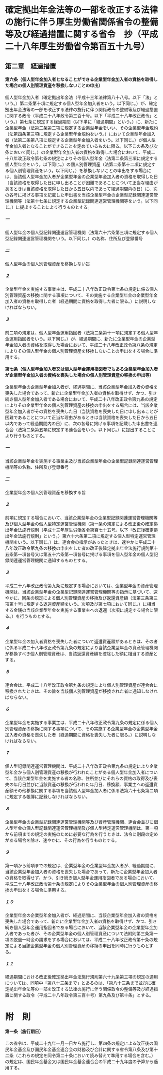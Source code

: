 # 確定拠出年金法等の一部を改正する法律の施行に伴う厚生労働省関係省令の整備等及び経過措置に関する省令　抄（平成二十八年厚生労働省令第百五十九号）
## 第二章　経過措置
#### 第六条（個人型年金加入者となることができる企業型年金加入者の資格を取得した場合の個人別管理資産を移換しないことの申出）
個人型年金加入者（確定拠出年金法（平成十三年法律第八十八号。以下「法」という。）第二条第十項に規定する個人型年金加入者をいう。以下同じ。）が、確定拠出年金法等の一部を改正する法律の施行に伴う関係政令の整備等及び経過措置に関する政令（平成二十八年政令第三百十号。以下「平成二十八年改正政令」という。）第七条に規定する経過期間（以下単に「経過期間」という。）に、新たに企業型年金（法第二条第二項に規定する企業型年金をいい、その企業型年金規約（法第四条第三項に規定する企業型年金規約をいう。）において企業型年金加入者（法第二条第八項に規定する企業型年金加入者をいう。以下同じ。）が個人型年金加入者となることができることを定めているものに限る。以下この条及び次条において同じ。）の企業型年金加入者の資格を取得した場合において、平成二十八年改正政令第七条の規定によりその個人型年金（法第二条第三項に規定する個人型年金をいう。以下同じ。）の個人別管理資産（法第二条第十二項に規定する個人別管理資産をいう。以下同じ。）を移換しないことの申出をする場合には、当該個人型年金加入者が企業型年金の企業型年金加入者の資格を取得した日（当該資格を取得した日に申し出ることが困難であることについて正当な理由があるときは当該資格を取得した日から五日以内であって経過期間内の日）に、次の各号に掲げる事項を記載した申出書を当該企業型年金の企業型記録関連運営管理機関等（法第十七条に規定する企業型記録関連運営管理機関等をいう。以下同じ。）に提出することにより行うものとする。
##### 一
個人型年金の個人型記録関連運営管理機関（法第六十六条第三項に規定する個人型記録関連運営管理機関をいう。以下同じ。）の名称、住所及び登録番号
##### 二
個人型年金の個人別管理資産を移換しない旨
##### ２
企業型年金を実施する事業主は、平成二十八年改正政令第七条の規定に係る個人別管理資産の移換に関する事項について、その実施する企業型年金の企業型年金加入者の資格を取得した者（経過期間に資格を取得した者に限る。）に説明しなければならない。
##### ３
前二項の規定は、個人型年金運用指図者（法第二条第十一項に規定する個人型年金運用指図者をいう。以下同じ。）が、経過期間に、新たに企業型年金の企業型年金加入者の資格を取得した場合において、平成二十八年改正政令第八条の規定によりその個人型年金の個人別管理資産を移換しないことの申出をする場合に準用する。
#### 第七条（個人型年金加入者又は個人型年金運用指図者でもある企業型年金加入者が企業型年金加入者の資格を喪失した場合の個人別管理資産の移換の申出等）
企業型年金の企業型年金加入者が、経過期間に、当該企業型年金加入者の資格を喪失した場合であって、新たに企業型年金加入者の資格を取得せず、かつ、引き続き個人型年金加入者である場合において、平成二十八年改正政令第九条の規定によりその企業型年金の個人別管理資産の移換の申出をする場合には、当該企業型年金加入者がその資格を喪失した日（当該資格を喪失した日に申し出ることが困難であることについて正当な理由があるときは当該資格を喪失した日から五日以内であって経過期間内の日）に、次の各号に掲げる事項を記載した申出書を連合会（法第二条第五項に規定する連合会をいう。以下同じ。）に提出することにより行うものとする。
##### 一
当該企業型年金を実施する事業主及び当該企業型年金の企業型記録関連運営管理機関等の名称、住所及び登録番号
##### 二
企業型年金の個人別管理資産を移換する旨
##### ２
前項に規定する場合において、当該企業型年金の企業型記録関連運営管理機関等及び個人型年金の個人型特定運営管理機関（第一条の規定による改正後の確定拠出年金法施行規則（平成十三年厚生労働省令第百七十五号。以下「改正後確定拠出年金法施行規則」という。）第六十六条第二項に規定する個人型特定運営管理機関をいう。以下同じ。）は、連合会の指示があったときは、速やかに平成二十八年改正政令第九条の移換の申出をした者の改正後確定拠出年金法施行規則第十五条第一項各号又は第五十六条第一項各号に掲げる事項を個人型年金の個人型記録関連運営管理機関に通知するものとする。
##### ３
平成二十八年改正政令第九条に規定する場合においては、企業型年金の資産管理機関は、当該企業型年金の企業型記録関連運営管理機関等の指示に基づいて、速やかに、同条の規定による個人別管理資産の移換及び返還資産額（法第三条第三項第十号に規定する返還資産額をいう。次項及び第七項において同じ。）に相当する金銭の当該企業型年金を実施する事業主への返還（次項に規定する場合に限る。）を行うものとする。
##### ４
企業型年金の加入者資格を喪失した者について返還資産額があるときは、その者に係る平成二十八年改正政令第九条の規定により当該企業型年金の資産管理機関が移換すべき個人別管理資産は、当該返還資産額を控除した額に相当する資産とする。
##### ５
連合会は、平成二十八年改正政令第九条の規定により個人別管理資産が連合会に移換されたときは、その旨を当該個人別管理資産が移換された者に通知しなければならない。
##### ６
企業型年金を実施する事業主は、平成二十八年改正政令第九条の規定に係る個人別管理資産の移換に関する事項について、その実施する企業型年金の企業型年金加入者の資格を喪失した者（経過期間に資格を喪失した者に限る。）に説明しなければならない。
##### ７
個人型記録関連運営管理機関は、平成二十八年改正政令第九条の規定により企業型年金から個人別管理資産の移換が行われたことがある個人型年金加入者について、当該企業型年金を実施する者の名称、住所並びにそれらの資格の取得及び喪失の年月日並びに当該資産の移換が行われた年月日、移換額、事業主への返還資産額その他移換に関する事項を当該個人型年金加入者に係る法第六十七条第二項に規定する帳簿に記録しなければならない。
##### ８
企業型年金の企業型記録関連運営管理機関等及び資産管理機関、連合会並びに個人型年金の個人型記録関連運営管理機関及び個人型特定運営管理機関は、第一項から前項までの規定の実施のために必要な行為を行うときは、法令に別段の定めがある場合を除き、速やかに、その行為を行うものとする。
##### ９
第一項から前項までの規定は、企業型年金の企業型年金加入者が、経過期間に、当該企業型年金加入者の資格を喪失した場合であって、新たに企業型年金加入者の資格を取得せず、かつ、引き続き個人型年金運用指図者である場合において、平成二十八年改正政令第十条の規定によりその企業型年金の個人別管理資産の移換の申出をする場合に準用する。
##### １０
企業型年金の企業型年金加入者が、経過期間に、当該企業型年金加入者の資格を喪失した場合であって、新たに企業型年金加入者の資格を取得せず、かつ、引き続き個人型年金運用指図者である場合において、当該企業型年金の企業型年金加入者であった者が、その企業型年金の個人別管理資産について法附則第三条第一項の脱退一時金の請求をする場合においては、平成二十八年改正政令第十条の規定による当該企業型年金の個人別管理資産の移換の申出を同時に行うものとする。
##### １１
経過期間における改正後確定拠出年金法施行規則第六十九条第三項の規定の適用については、同項中「第八十三条まで」とあるのは、「第八十三条まで並びに確定拠出年金法等の一部を改正する法律の施行に伴う関係政令の整備等及び経過措置に関する政令（平成二十八年政令第三百十号）第九条及び第十条」とする。
# 附　則
#### 第一条（施行期日）
この省令は、平成二十九年一月一日から施行し、第四条の規定による改正後の国民年金基金及び国民年金基金連合会の財務及び会計に関する省令第八条及び第十二条（これらの規定を同令第二十条において読み替えて準用する場合を含む。）の規定は、国民年金基金又は国民年金基金連合会の平成二十九年度の予算から適用する。
